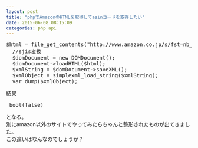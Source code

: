 ```yaml
---
layout: post
title: "phpでAmazonのHTMLを取得してasinコードを取得したい"
date: 2015-06-08 08:15:09
categories: php api
---
```

<pre>
$html = file_get_contents("http://www.amazon.co.jp/s/fst=nb___mk_ja_JP=%E3%82%AB%E3%82%BF%E3%82%AB%E3%83%8A&url=node%3D466280&field-keywords=%E6%96%B0%E5%88%8A");
  //sjis変換
  $domDocument = new DOMDocument();
  $domDocument->loadHTML($html);
  $xmlString = $domDocument->saveXML();
  $xmlObject = simplexml_load_string($xmlString);
  var_dump($xmlObject);
</pre>

<p>結果</p>

<pre>
 bool(false)
</pre>

<p>となる。<br>
別にamazon以外のサイトでやってみたらちゃんと整形されたものが出てきました。<br>
この違いはなんなのでしょうか？</p>
